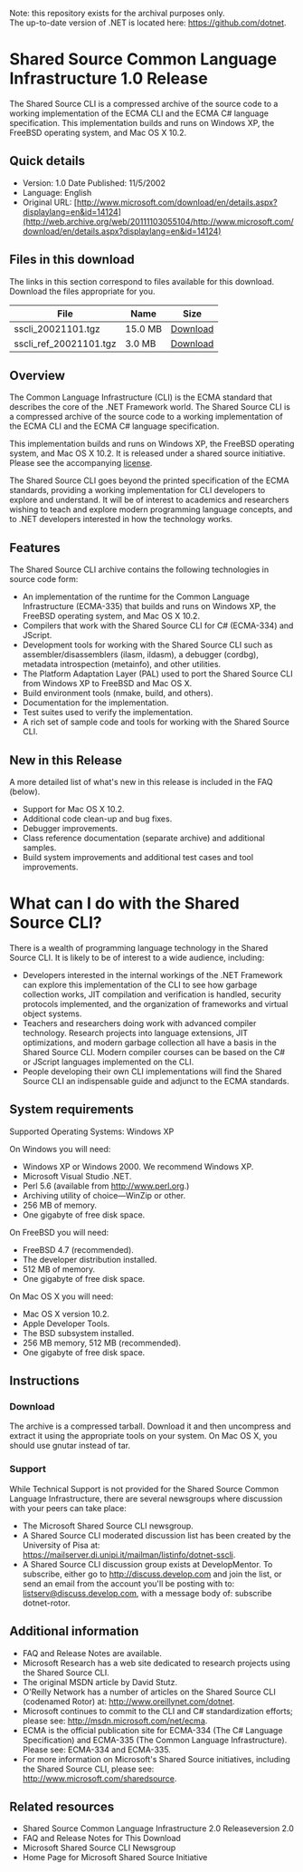 Note: this repository exists for the archival purposes only.  
The up-to-date version of .NET is located here: https://github.com/dotnet.

# Shared Source Common Language Infrastructure 1.0 Release

The Shared Source CLI is a compressed archive of the source code to a working implementation of the ECMA CLI and the ECMA C# language specification. This implementation builds and runs on Windows XP, the FreeBSD operating system, and Mac OS X 10.2.

## Quick details

* Version:	1.0	Date Published:	11/5/2002
* Language:	English
* Original URL: [http://www.microsoft.com/download/en/details.aspx?displaylang=en&id=14124](http://web.archive.org/web/20111103055104/http://www.microsoft.com/download/en/details.aspx?displaylang=en&id=14124)

## Files in this download

The links in this section correspond to files available for this download. Download the files appropriate for you.

| File | Name |	Size |
|------|------|------|
|sscli_20021101.tgz |	15.0 MB |	[Download](https://github.com/SSCLI/sscli_20021101/raw/master/archive/sscli_20021101.tgz) |
|sscli_ref_20021101.tgz	|3.0 MB	| [Download](https://github.com/SSCLI/sscli_ref_20021101/raw/master/archive/sscli_ref_20021101.tgz) |

## Overview

The Common Language Infrastructure (CLI) is the ECMA standard that describes the core of the .NET Framework world. The Shared Source CLI is a compressed archive of the source code to a working implementation of the ECMA CLI and the ECMA C# language specification.

This implementation builds and runs on Windows XP, the FreeBSD operating system, and Mac OS X 10.2. It is released under a shared source initiative. Please see the accompanying [license](https://github.com/SSCLI/sscli_20021101/blob/master/license.txt).

The Shared Source CLI goes beyond the printed specification of the ECMA standards, providing a working implementation for CLI developers to explore and understand. It will be of interest to academics and researchers wishing to teach and explore modern programming language concepts, and to .NET developers interested in how the technology works. 

## Features

The Shared Source CLI archive contains the following technologies in source code form:

* An implementation of the runtime for the Common Language Infrastructure (ECMA-335) that builds and runs on Windows XP, the FreeBSD operating system, and Mac OS X 10.2.
* Compilers that work with the Shared Source CLI for C# (ECMA-334) and JScript.
* Development tools for working with the Shared Source CLI such as assembler/disassemblers (ilasm, ildasm), a debugger (cordbg), metadata introspection (metainfo), and other utilities.
* The Platform Adaptation Layer (PAL) used to port the Shared Source CLI from Windows XP to FreeBSD and Mac OS X.
* Build environment tools (nmake, build, and others).
* Documentation for the implementation.
* Test suites used to verify the implementation.
* A rich set of sample code and tools for working with the Shared Source CLI.

## New in this Release

A more detailed list of what's new in this release is included in the FAQ (below).

* Support for Mac OS X 10.2.
* Additional code clean-up and bug fixes.
* Debugger improvements.
* Class reference documentation (separate archive) and additional samples.
* Build system improvements and additional test cases and tool improvements.

# What can I do with the Shared Source CLI? 

There is a wealth of programming language technology in the Shared Source CLI. It is likely to be of interest to a wide audience, including:

* Developers interested in the internal workings of the .NET Framework can explore this implementation of the CLI to see how garbage collection works, JIT compilation and verification is handled, security protocols implemented, and the organization of frameworks and virtual object systems.
* Teachers and researchers doing work with advanced compiler technology. Research projects into language extensions, JIT optimizations, and modern garbage collection all have a basis in the Shared Source CLI. Modern compiler courses can be based on the C# or JScript languages implemented on the CLI.
* People developing their own CLI implementations will find the Shared Source CLI an indispensable guide and adjunct to the ECMA standards.

## System requirements

Supported Operating Systems: Windows XP

On Windows you will need:

* Windows XP or Windows 2000. We recommend Windows XP.
* Microsoft Visual Studio .NET.
* Perl 5.6 (available from http://www.perl.org.)
* Archiving utility of choice—WinZip or other.
* 256 MB of memory.
* One gigabyte of free disk space.

On FreeBSD you will need:

* FreeBSD 4.7 (recommended).
* The developer distribution installed.
* 512 MB of memory.
* One gigabyte of free disk space.

On Mac OS X you will need:

* Mac OS X version 10.2.
* Apple Developer Tools.
* The BSD subsystem installed.
* 256 MB memory, 512 MB (recommended).
* One gigabyte of free disk space.

## Instructions

### Download

The archive is a compressed tarball. Download it and then uncompress and extract it using the appropriate tools on your system. On Mac OS X, you should use gnutar instead of tar.

### Support

While Technical Support is not provided for the Shared Source Common Language Infrastructure, there are several newsgroups where discussion with your peers can take place:

* The Microsoft Shared Source CLI newsgroup.
* A Shared Source CLI moderated discussion list has been created by the University of Pisa at: https://mailserver.di.unipi.it/mailman/listinfo/dotnet-sscli.
* A Shared Source CLI discussion group exists at DevelopMentor. To subscribe, either go to http://discuss.develop.com and join the list, or send an email from the account you'll be posting with to: listserv@discuss.develop.com, with a message body of: subscribe dotnet-rotor.

## Additional information

* FAQ and Release Notes are available.
* Microsoft Research has a web site dedicated to research projects using the Shared Source CLI.
* The original MSDN article by David Stutz.
* O'Reilly Network has a number of articles on the Shared Source CLI (codenamed Rotor) at: http://www.oreillynet.com/dotnet.
* Microsoft continues to commit to the CLI and C# standardization efforts; please see: http://msdn.microsoft.com/net/ecma.
* ECMA is the official publication site for ECMA-334 (The C# Language Specification) and ECMA-335 (The Common Language Infrastructure). Please see: ECMA-334 and ECMA-335.
* For more information on Microsoft's Shared Source initiatives, including the Shared Source CLI, please see: http://www.microsoft.com/sharedsource.

## Related resources

* Shared Source Common Language Infrastructure 2.0 Releaseversion 2.0
* FAQ and Release Notes for This Download
* Microsoft Shared Source CLI Newsgroup
* Home Page for Microsoft Shared Source Initiative
